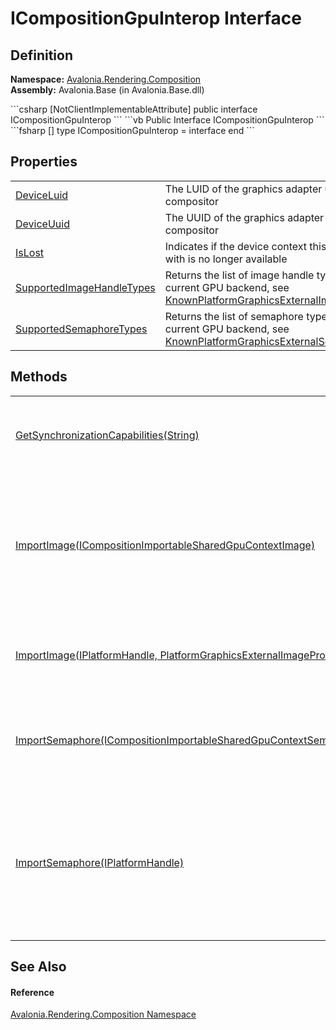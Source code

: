 # ICompositionGpuInterop Interface




## Definition
**Namespace:** <a href="N_Avalonia_Rendering_Composition">Avalonia.Rendering.Composition</a>  
**Assembly:** Avalonia.Base (in Avalonia.Base.dll)

<Tabs groupId="api-code-preview">
<TabItem value="csharp" label="C#">
```csharp
[NotClientImplementableAttribute]
public interface ICompositionGpuInterop
```
</TabItem>
<TabItem value="vb" label="VB">
```vb
<NotClientImplementableAttribute>
Public Interface ICompositionGpuInterop
```
</TabItem>
<TabItem value="fsharp" label="F#">
```fsharp
[<NotClientImplementableAttribute>]
type ICompositionGpuInterop = interface end
```
</TabItem>
</Tabs>



## Properties
<table>
<tr>
<td><a href="P_Avalonia_Rendering_Composition_ICompositionGpuInterop_DeviceLuid">DeviceLuid</a></td>
<td>The LUID of the graphics adapter used by the compositor</td>
</tr>
<tr>
<td><a href="P_Avalonia_Rendering_Composition_ICompositionGpuInterop_DeviceUuid">DeviceUuid</a></td>
<td>The UUID of the graphics adapter used by the compositor</td>
</tr>
<tr>
<td><a href="P_Avalonia_Rendering_Composition_ICompositionGpuInterop_IsLost">IsLost</a></td>
<td>Indicates if the device context this instance is associated with is no longer available</td>
</tr>
<tr>
<td><a href="P_Avalonia_Rendering_Composition_ICompositionGpuInterop_SupportedImageHandleTypes">SupportedImageHandleTypes</a></td>
<td>Returns the list of image handle types supported by the current GPU backend, see <a href="T_Avalonia_Platform_KnownPlatformGraphicsExternalImageHandleTypes">KnownPlatformGraphicsExternalImageHandleTypes</a></td>
</tr>
<tr>
<td><a href="P_Avalonia_Rendering_Composition_ICompositionGpuInterop_SupportedSemaphoreTypes">SupportedSemaphoreTypes</a></td>
<td>Returns the list of semaphore types supported by the current GPU backend, see <a href="T_Avalonia_Platform_KnownPlatformGraphicsExternalSemaphoreHandleTypes">KnownPlatformGraphicsExternalSemaphoreHandleTypes</a></td>
</tr>
</table>

## Methods
<table>
<tr>
<td><a href="M_Avalonia_Rendering_Composition_ICompositionGpuInterop_GetSynchronizationCapabilities">GetSynchronizationCapabilities(String)</a></td>
<td>Returns the supported ways to synchronize access to the imported GPU image</td>
</tr>
<tr>
<td><a href="M_Avalonia_Rendering_Composition_ICompositionGpuInterop_ImportImage_1">ImportImage(ICompositionImportableSharedGpuContextImage)</a></td>
<td>Asynchronously imports a texture. The returned object is immediately usable. If import operation fails, the caller is responsible for destroying the handle</td>
</tr>
<tr>
<td><a href="M_Avalonia_Rendering_Composition_ICompositionGpuInterop_ImportImage">ImportImage(IPlatformHandle, PlatformGraphicsExternalImageProperties)</a></td>
<td>Asynchronously imports a texture. The returned object is immediately usable.</td>
</tr>
<tr>
<td><a href="M_Avalonia_Rendering_Composition_ICompositionGpuInterop_ImportSemaphore_1">ImportSemaphore(ICompositionImportableSharedGpuContextSemaphore)</a></td>
<td>Asynchronously imports a semaphore object. The returned object is immediately usable.</td>
</tr>
<tr>
<td><a href="M_Avalonia_Rendering_Composition_ICompositionGpuInterop_ImportSemaphore">ImportSemaphore(IPlatformHandle)</a></td>
<td>Asynchronously imports a semaphore object. The returned object is immediately usable. If import operation fails, the caller is responsible for destroying the handle</td>
</tr>
</table>

## See Also


#### Reference
<a href="N_Avalonia_Rendering_Composition">Avalonia.Rendering.Composition Namespace</a>  

